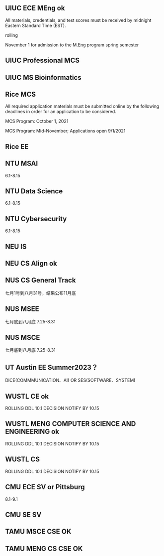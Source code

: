 ## UIUC ECE MEng **ok**
All materials, credentials, and test scores must be received by midnight Eastern Standard Time (EST).

rolling

November 1 for admission to the M.Eng program spring semester

## UIUC Professional MCS

## UIUC MS Bioinformatics

## Rice MCS 

All required application materials must be submitted online by the following deadlines in order for an application to be considered.

MCS Program: October 1, 2021

MCS Program: Mid-November; Applications open 9/1/2021

## Rice EE

## NTU MSAI
6.1-8.15
## NTU Data Science
6.1-8.15
## NTU Cybersecurity
6.1-8.15
## NEU IS

## NEU CS Align ok

## NUS CS General Track
七月1号到八月31号，结果公布11月底
## NUS MSEE
七月底到八月底 7.25-8.31
## NUS MSCE
七月底到八月底 7.25-8.31

## UT Austin EE Summer2023？
DICE(COMMMUNICATION、AI) OR SES(SOFTWARE、SYSTEM)

## WUSTL CE ok
ROLLING DDL 10.1 DECISION NOTIFY BY 10.15

## WUSTL MENG COMPUTER SCIENCE AND ENGINEERING ok
ROLLING DDL 10.1 DECISION NOTIFY BY 10.15

## WUSTL CS
ROLLING DDL 10.1 DECISION NOTIFY BY 10.15

## CMU ECE SV or Pittsburg
8.1-9.1
## CMU SE SV

## TAMU MSCE CSE OK
## TAMU MENG CS CSE OK



